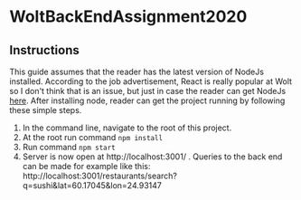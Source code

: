 # WoltBackEndAssignment2020

## Instructions
This guide assumes that the reader has the latest version of NodeJs installed. According to the job advertisement, React is really popular at Wolt so I don't think that is an issue, but just in case the reader can get NodeJs [here](https://nodejs.org/en/). After installing node, reader can get the project running by following these simple steps.

1. In the command line, navigate to the root of this project.
2. At the root run command `npm install`
3. Run command `npm start`
4. Server is now open at http://localhost:3001/ . Queries to the back end can be made for example like this:
http://localhost:3001/restaurants/search?q=sushi&lat=60.17045&lon=24.93147


